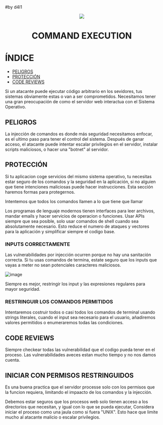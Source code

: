 #by d4l1

<p align="center"><img src="https://github.com/D4l1-web/PenetrationTester-Ruta/assets/79869523/05b77941-9070-4a7f-8cac-c422eedc2991"></p>

<h1 align="center">COMMAND EXECUTION</h1>

# ÍNDICE

- [PELIGROS](https://github.com/D4l1-web/PenetrationTester-Ruta/blob/main/Command_Execution.md#peligros)
- [PROTECCIÓN](https://github.com/D4l1-web/PenetrationTester-Ruta/blob/main/Command_Execution.md#protecci%C3%B3n)
- [CODE REVIEWS](https://github.com/D4l1-web/PenetrationTester-Ruta/blob/main/Command_Execution.md#code-reviews)

Si un atacante puede ejecutar código arbitrario en los sevidores, tus sistemas obviamente estas o van a ser comprometidos. Necesitamos tener una gran preocupación de como el servidor web interactua con el Sistema Operativo.

## PELIGROS

La injección de comandos es donde más seguridad necesitamos enfocar, es el ultimo paso para tener el control del sistema. Después de ganar acceso, el atacante puede intentar escalar privilegios en el servidor, instalar scripts maliciosos, o hacer una "botnet" al servidor.

## PROTECCIÓN

Si tu aplicacion coge servicios del mismo sistema operativo, tu necesitas estar seguro de los comandos y la seguridad en la aplicación, si no alguien que tiene intenciones maliciosas puede hacer instrucciones. Esta sección haremos formas para protegernos.

Intentemos que todos los comandos llamen a lo que tiene que llamar

Los programas de lenguaje modernos tienen interfaces para leer archivos, mandar emails y hacer servicios de operacion o funciones. Usar APIs siempre que sea posible, solo usar comandos de shell cuando sea absolutamente necesario. Esto reduce el numero de ataques y vectores para la aplicación y simplificar siempre el codigo base.

### INPUTS CORRECTAMENTE

Las vulnerabilidades por injección ocurren porque no hay una sanitación correcta. Si tu usas comandos de termina, estate seguro que los inputs que vayas a meter no sean potenciales caracteres maliciosos.

![image](https://github.com/pons-rgb/vuln/assets/174595469/1e7b28d0-4d52-418e-86eb-386338069d12)

Siempre es mejor, restringir los input y las expresiones regulares para mayor seguridad.

### RESTRINGUIR LOS COMANDOS PERMITIDOS

Intentaremos costruir todos o casi todos los comandos de terminal usando strings literales, cuando el input sea necesario para el usuario, añadiremos valores permitidos o enumeraremos todas las condiciones.

## CODE REVIEWS

Siempre checkear todas las vulnerabilidad que el codigo pueda tener en el proceso. Las vulnerabilidades aveces estan mucho tiempo y no nos damos cuenta.

## INICIAR CON PERMISOS RESTRINGUIDOS

Es una buena practica que el servidor processe solo con los permisos que la funcion requiera, limitando el impaacto de los comandos y la injección.

Debemos estar seguros que los procesos web solo tienen acceso a los directorios que necesitan, y igual con lo que se pueda ejecutar, Considera iniciar el proceso como una jaula como si fuera "UNIX". Esto hace que limite mucho al atacante malicio o escalar privilegios.

